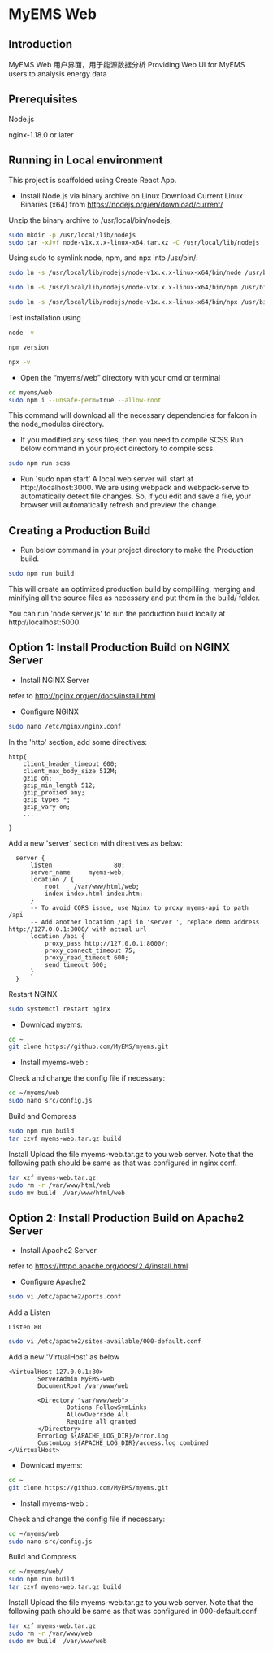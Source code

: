 # MyEMS Web

## Introduction
MyEMS Web 用户界面，用于能源数据分析
Providing Web UI for MyEMS users to analysis energy data

## Prerequisites
Node.js

nginx-1.18.0 or later

## Running in Local environment
This project is scaffolded using Create React App.

*   Install Node.js via binary archive on Linux
Download Current Linux Binaries (x64) from https://nodejs.org/en/download/current/

Unzip the binary archive to /usr/local/bin/nodejs, 
```bash
sudo mkdir -p /usr/local/lib/nodejs
sudo tar -xJvf node-v1x.x.x-linux-x64.tar.xz -C /usr/local/lib/nodejs 
```
Using sudo to symlink node, npm, and npx into /usr/bin/:
```bash
sudo ln -s /usr/local/lib/nodejs/node-v1x.x.x-linux-x64/bin/node /usr/bin/node
```
```bash
sudo ln -s /usr/local/lib/nodejs/node-v1x.x.x-linux-x64/bin/npm /usr/bin/npm
```
```bash
sudo ln -s /usr/local/lib/nodejs/node-v1x.x.x-linux-x64/bin/npx /usr/bin/npx
```
Test installation using
```bash
node -v
```
```bash
npm version
```
```bash
npx -v
```

*   Open the “myems/web” directory with your cmd or terminal
```bash
cd myems/web
sudo npm i --unsafe-perm=true --allow-root
```

This command will download all the necessary dependencies for falcon in the node_modules directory.
*   If you modified any scss files, then you need to compile SCSS
Run below command in your project directory to compile scss.
```bash
sudo npm run scss
``` 
*   Run 'sudo npm start'
A local web server will start at http://localhost:3000.
We are using webpack and webpack-serve to automatically detect file changes. So, if you edit and save a file, your browser will automatically refresh and preview the change.

## Creating a Production Build
*   Run below command in your project directory to make the Production build.
```bash
sudo npm run build
```

This will create an optimized production build by compililing, merging and minifying all the source files as necessary and put them in the build/ folder.

You can run 'node server.js' to run the production build locally at http://localhost:5000.

## Option 1: Install Production Build on NGINX Server

*   Install NGINX  Server

refer to http://nginx.org/en/docs/install.html

*   Configure NGINX
```bash
sudo nano /etc/nginx/nginx.conf
```
In the 'http' section, add some directives:
```
http{
    client_header_timeout 600;
    client_max_body_size 512M;
    gzip on;
    gzip_min_length 512;
    gzip_proxied any;
    gzip_types *;
    gzip_vary on;
    ...

}
```

Add a new 'server' section with direstives as below:
```
  server {
      listen                 80;
      server_name     myems-web;
      location / {
          root    /var/www/html/web;
          index index.html index.htm;
      }
      -- To avoid CORS issue, use Nginx to proxy myems-api to path /api 
      -- Add another location /api in 'server ', replace demo address http://127.0.0.1:8000/ with actual url
      location /api {
          proxy_pass http://127.0.0.1:8000/;
          proxy_connect_timeout 75;
          proxy_read_timeout 600;
          send_timeout 600;
      }
  }
```
Restart NGINX
```bash
sudo systemctl restart nginx
```

*   Download myems:
```bash
cd ~
git clone https://github.com/MyEMS/myems.git
```
*   Install myems-web :

  Check and change the config file if necessary:
```bash
cd ~/myems/web
sudo nano src/config.js
```
  Build and Compress
```bash
sudo npm run build
tar czvf myems-web.tar.gz build
```
  Install
  Upload the file myems-web.tar.gz to you web server. 
  Note that the following path should be same as that was configured in nginx.conf.
```bash
tar xzf myems-web.tar.gz
sudo rm -r /var/www/html/web
sudo mv build  /var/www/html/web
```

## Option 2: Install Production Build on Apache2 Server
*   Install Apache2 Server

refer to https://httpd.apache.org/docs/2.4/install.html

*   Configure Apache2
```bash
sudo vi /etc/apache2/ports.conf
```
Add a Listen
```
Listen 80
```
```bash
sudo vi /etc/apache2/sites-available/000-default.conf
```
Add a new 'VirtualHost' as below
```
<VirtualHost 127.0.0.1:80>
        ServerAdmin MyEMS-web
        DocumentRoot /var/www/web
        
        <Directory "var/www/web">
                Options FollowSymLinks
                AllowOverride All
                Require all granted
        </Directory>
        ErrorLog ${APACHE_LOG_DIR}/error.log
        CustomLog ${APACHE_LOG_DIR}/access.log combined
</VirtualHost>
```

*   Download myems:
```bash
cd ~
git clone https://github.com/MyEMS/myems.git
```
*   Install myems-web :

  Check and change the config file if necessary:
```bash
cd ~/myems/web
sudo nano src/config.js
```
  Build and Compress
```bash
cd ~/myems/web/
sudo npm run build
tar czvf myems-web.tar.gz build
```
  Install 
  Upload the file myems-web.tar.gz to you web server. 
  Note that the following path should be same as that was configured in 000-default.conf
```bash
tar xzf myems-web.tar.gz
sudo rm -r /var/www/web
sudo mv build  /var/www/web
```
